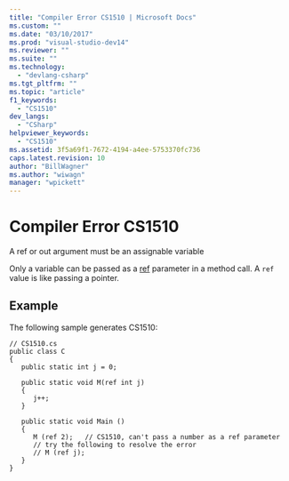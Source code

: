 ```yaml
---
title: "Compiler Error CS1510 | Microsoft Docs"
ms.custom: ""
ms.date: "03/10/2017"
ms.prod: "visual-studio-dev14"
ms.reviewer: ""
ms.suite: ""
ms.technology: 
  - "devlang-csharp"
ms.tgt_pltfrm: ""
ms.topic: "article"
f1_keywords: 
  - "CS1510"
dev_langs: 
  - "CSharp"
helpviewer_keywords: 
  - "CS1510"
ms.assetid: 3f5a69f1-7672-4194-a4ee-5753370fc736
caps.latest.revision: 10
author: "BillWagner"
ms.author: "wiwagn"
manager: "wpickett"
---
```

# Compiler Error CS1510
A ref or out argument must be an assignable variable  
  
 Only a variable can be passed as a [ref](../../csharp/language-reference/keywords/ref.md) parameter in a method call. A `ref` value is like passing a pointer.  
  
## Example  
 The following sample generates CS1510:  
  
```  
// CS1510.cs  
public class C  
{  
   public static int j = 0;  
  
   public static void M(ref int j)  
   {  
      j++;  
   }  
  
   public static void Main ()  
   {  
      M (ref 2);   // CS1510, can't pass a number as a ref parameter  
      // try the following to resolve the error  
      // M (ref j);  
   }  
}  
```